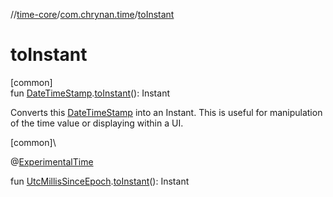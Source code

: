 //[time-core](../../index.md)/[com.chrynan.time](index.md)/[toInstant](to-instant.md)

# toInstant

[common]\
fun [DateTimeStamp](-date-time-stamp/index.md).[toInstant](to-instant.md)(): Instant

Converts this [DateTimeStamp](-date-time-stamp/index.md) into an Instant. This is useful for manipulation of the time value or displaying within a UI.

[common]\

@[ExperimentalTime](https://kotlinlang.org/api/latest/jvm/stdlib/kotlin.time/-experimental-time/index.html)

fun [UtcMillisSinceEpoch](-utc-millis-since-epoch/index.md).[toInstant](to-instant.md)(): Instant
